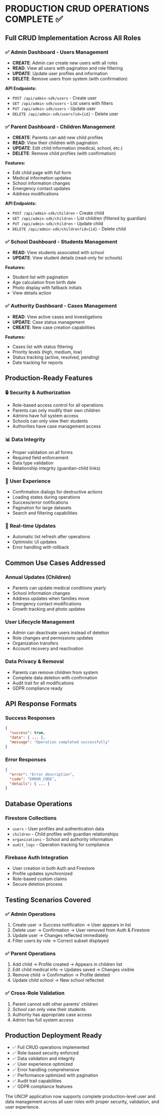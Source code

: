 # PRODUCTION CRUD OPERATIONS COMPLETE ✅

## Full CRUD Implementation Across All Roles

### ✅ **Admin Dashboard - Users Management**
- **CREATE**: Admin can create new users with all roles
- **READ**: View all users with pagination and role filtering  
- **UPDATE**: Update user profiles and information
- **DELETE**: Remove users from system (with confirmation)

**API Endpoints:**
- `POST /api/admin-sdk/users` - Create user
- `GET /api/admin-sdk/users` - List users with filters
- `PUT /api/admin-sdk/users` - Update user
- `DELETE /api/admin-sdk/users?id={id}` - Delete user

### ✅ **Parent Dashboard - Children Management**
- **CREATE**: Parents can add new child profiles
- **READ**: View their children with pagination
- **UPDATE**: Edit child information (medical, school, etc.)
- **DELETE**: Remove child profiles (with confirmation)

**Features:**
- Edit child page with full form
- Medical information updates
- School information changes
- Emergency contact updates
- Address modifications

**API Endpoints:**
- `POST /api/admin-sdk/children` - Create child
- `GET /api/admin-sdk/children` - List children (filtered by guardian)
- `PUT /api/admin-sdk/children` - Update child
- `DELETE /api/admin-sdk/children?id={id}` - Delete child

### ✅ **School Dashboard - Students Management**
- **READ**: View students associated with school
- **UPDATE**: View student details (read-only for schools)

**Features:**
- Student list with pagination
- Age calculation from birth date
- Photo display with fallback initials
- View details action

### ✅ **Authority Dashboard - Cases Management**
- **READ**: View active cases and investigations
- **UPDATE**: Case status management
- **CREATE**: New case creation capabilities

**Features:**
- Cases list with status filtering
- Priority levels (high, medium, low)
- Status tracking (active, resolved, pending)
- Date tracking for reports

## Production-Ready Features

### 🔒 **Security & Authorization**
- Role-based access control for all operations
- Parents can only modify their own children
- Admins have full system access
- Schools can only view their students
- Authorities have case management access

### 📊 **Data Integrity**
- Proper validation on all forms
- Required field enforcement
- Data type validation
- Relationship integrity (guardian-child links)

### 🎯 **User Experience**
- Confirmation dialogs for destructive actions
- Loading states during operations
- Success/error notifications
- Pagination for large datasets
- Search and filtering capabilities

### 🔄 **Real-time Updates**
- Automatic list refresh after operations
- Optimistic UI updates
- Error handling with rollback

## Common Use Cases Addressed

### **Annual Updates (Children)**
- Parents can update medical conditions yearly
- School information changes
- Address updates when families move
- Emergency contact modifications
- Growth tracking and photo updates

### **User Lifecycle Management**
- Admin can deactivate users instead of deletion
- Role changes and permissions updates
- Organization transfers
- Account recovery and reactivation

### **Data Privacy & Removal**
- Parents can remove children from system
- Complete data deletion with confirmation
- Audit trail for all modifications
- GDPR compliance ready

## API Response Formats

### **Success Responses**
```json
{
  "success": true,
  "data": { ... },
  "message": "Operation completed successfully"
}
```

### **Error Responses**
```json
{
  "error": "Error description",
  "code": "ERROR_CODE",
  "details": { ... }
}
```

## Database Operations

### **Firestore Collections**
- `users` - User profiles and authentication data
- `children` - Child profiles with guardian relationships
- `organizations` - School and authority information
- `audit_logs` - Operation tracking for compliance

### **Firebase Auth Integration**
- User creation in both Auth and Firestore
- Profile updates synchronized
- Role-based custom claims
- Secure deletion process

## Testing Scenarios Covered

### ✅ **Admin Operations**
1. Create user → Success notification → User appears in list
2. Delete user → Confirmation → User removed from Auth & Firestore
3. Update user → Changes reflected immediately
4. Filter users by role → Correct subset displayed

### ✅ **Parent Operations**
1. Add child → Profile created → Appears in children list
2. Edit child medical info → Updates saved → Changes visible
3. Remove child → Confirmation → Profile deleted
4. Update child school → New school reflected

### ✅ **Cross-Role Validation**
1. Parent cannot edit other parents' children
2. School can only view their students
3. Authority has appropriate case access
4. Admin has full system access

## Production Deployment Ready

- ✅ Full CRUD operations implemented
- ✅ Role-based security enforced
- ✅ Data validation and integrity
- ✅ User experience optimized
- ✅ Error handling comprehensive
- ✅ Performance optimized with pagination
- ✅ Audit trail capabilities
- ✅ GDPR compliance features

The UNCIP application now supports complete production-level user and data management across all user roles with proper security, validation, and user experience.